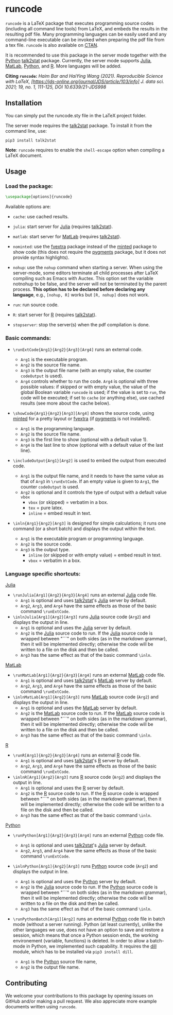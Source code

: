 # runcode

`runcode` is a LaTeX package that executes programming source codes (including
all command line tools) from LaTeX, and embeds the results in the resulting pdf
file. Many programming languages can be easily used and any command-line
executable can be invoked when preparing the pdf file from a tex file. `runcode`
is also available on [CTAN](https://ctan.org/pkg/runcode).

It is recommended to use this package in the server mode together with the
[Python](https://www.python.org/)
[talk2stat](https://pypi.org/project/talk2stat/) package. Currently, the server
mode supports [Julia](https://julialang.org/),
[MatLab](https://www.mathworks.com/products/matlab.html),
[Python](https://www.python.org/), and [R](https://www.r-project.org/). More
languages will be added.

**Citing `runcode`:** *Haim Bar and HaiYing Wang (2021). Reproducible Science
with LaTeX, [https://jds-online.org/journal/JDS/article/103/info] J. data
sci. 2021; 19, no. 1, 111-125, DOI 10.6339/21-JDS998*

## Installation

You can simply put the runcode.sty file in the LaTeX project folder.

The server mode requires the [talk2stat](https://pypi.org/project/talk2stat/)
package. To install it from the command line, use:

```
pip3 install talk2stat
```

**Note**: `runcode` requires to enable the `shell-escape` option when compiling
a LaTeX document.
 <!-- From the command line, it is done like this: -->

<!-- ``` -->

<!-- latex --shell-escape myFile.tex -->

<!-- ``` -->

## Usage

### Load the package:

```latex
\usepackage[options]{runcode}
```

Available options are: 

- `cache`: use cached results.

- `julia`: start server for [Julia](https://julialang.org/) (requires
  [talk2stat](https://pypi.org/project/talk2stat/)).

- `matlab`: start server for
  [MatLab](https://www.mathworks.com/products/matlab.html) (requires
  [talk2stat](https://pypi.org/project/talk2stat/)).

- `nominted`: use the [fvextra](https://ctan.org/pkg/fvextra) package instead of
  the [minted](https://ctan.org/pkg/minted) package to show code (this does not
  require the [pygments](https://pygments.org/) package, but it does not provide
  syntax highlights).

- `nohup`: use the `nohup` command when starting a server. When using the
  server-mode, some editors terminate all child processes after LaTeX compiling
  such as Emacs with Auctex. This option set the variable notnohup to be false,
  and the server will not be terminated by the parent process. **This option
  has to be declared before declaring any language**, e.g., `[nohup, R]` works
  but `[R, nohup]` does not work.

- `run`: run source code.

- `R`: start server for [R](https://www.r-project.org/) (requires
  [talk2stat](https://pypi.org/project/talk2stat/)).

- `stopserver`: stop the server(s) when the pdf compilation is done.

### Basic commands:

- `\runExtCode{Arg1}{Arg2}{Arg3}[Arg4]` runs an external code.
  
  - `Arg1` is the executable program.
  - `Arg2` is the source file name.
  - `Arg3` is the output file name (with an empty value, the counter
    `codeOutput` is used).
  - `Arg4` controls whether to run the code. `Arg4` is optional with three
    possible values: if skipped or with empty value, the value of the global
    Boolean variable `runcode` is used; if the value is set to `run`, the code
    will be executed; if set to `cache` (or anything else), use cached results
    (see more about the cache below).

- `\showCode{Arg1}{Arg2}[Arg3][Arg4]` shows the source code, using
  [minted](https://ctan.org/pkg/minted) for a pretty layout or
  [fvextra](https://ctan.org/pkg/fvextra) (if [pygments](https://pygments.org/)
  is not installed).
  
  - `Arg1` is the programming language.
  - `Arg2` is the source file name.
  - `Arg3` is the first line to show (optional with a default value 1).
  - `Arg4` is the last line to show (optional with a default value of the last
    line).

- `\includeOutput{Arg1}[Arg2]` is used to embed the output from executed code.
  
  - `Arg1` is the output file name, and it needs to have the same value as that
    of `Arg3` in `\runExtCode`. If an empty value is given to `Arg1`, the
    counter `codeOutput` is used.
  - `Arg2` is optional and it controls the type of output with a default value
    `vbox`
    - `vbox` (or skipped) = verbatim in a box.
    - `tex` = pure latex.
    - `inline` = embed result in text.

- `\inln{Arg1}{Arg2}[Arg3]` is designed for simple calculations; it runs one
  command (or a short batch) and displays the output within the text.
  
  - `Arg1` is the executable program or programming language.
  - `Arg2` is the source code.
  - `Arg3` is the output type.
    - `inline` (or skipped or with empty value) = embed result in text.
    - `vbox` = verbatim in a box.

### Language specific shortcuts:

[Julia](https://julialang.org/) 

- `\runJulia[Arg1]{Arg2}{Arg3}[Arg4]` runs an external
  [Julia](https://julialang.org/) code file.
  - `Arg1` is optional and uses
    [talk2stat](https://pypi.org/project/talk2stat/)'s
    [Julia](https://julialang.org/) server by default.
  - `Arg2`, `Arg3`, and `Arg4` have the same effects as those of the basic
    command `\runExtCode`.
- `\inlnJulia[Arg1]{Arg2}[Arg3]` runs [Julia](https://julialang.org/) source
  code (`Arg2`) and displays the output in line.
  - `Arg1` is optional and uses the [Julia](https://julialang.org/) server by
    default.
  - `Arg2` is the [Julia](https://julialang.org/) source code to run. If the
    [Julia](https://julialang.org/) source code is wrapped between "```" on both
    sides (as in the markdown grammar), then it will be implemented directly;
    otherwise the code will be written to a file on the disk and then be called.
  - `Arg3` has the same effect as that of the basic command `\inln`.

[MatLab](https://www.mathworks.com/products/matlab.html)

- `\runMatLab[Arg1]{Arg2}{Arg3}[Arg4]` runs an external
  [MatLab](https://www.mathworks.com/products/matlab.html) code file.
  - `Arg1` is optional and uses
    [talk2stat](https://pypi.org/project/talk2stat/)'s
    [MatLab](https://www.mathworks.com/products/matlab.html) server by default.
  - `Arg2`, `Arg3`, and `Arg4` have the same effects as those of the basic
    command `\runExtCode`.
- `\inlnMatLab[Arg1]{Arg2}[Arg3]` runs
  [MatLab](https://www.mathworks.com/products/matlab.html) source code (`Arg2`)
  and displays the output in line.
  - `Arg1` is optional and uses the
    [MatLab](https://www.mathworks.com/products/matlab.html) server by default.
  - `Arg2` is the [MatLab](https://www.mathworks.com/products/matlab.html)
    source code to run. If the
    [MatLab](https://www.mathworks.com/products/matlab.html) source code is
    wrapped between "```" on both sides (as in the markdown grammar), then it
    will be implemented directly; otherwise the code will be written to a file
    on the disk and then be called.
  - `Arg3` has the same effect as that of the basic command `\inln`.

[R](https://www.r-project.org/)

- `\runR[Arg1]{Arg2}{Arg3}[Arg4]` runs an external
  [R](https://www.r-project.org/) code file.
  - `Arg1` is optional and uses
    [talk2stat](https://pypi.org/project/talk2stat/)'s
    [R](https://www.r-project.org/) server by default.
  - `Arg2`, `Arg3`, and `Arg4` have the same effects as those of the basic
    command `\runExtCode`.
- `\inlnR[Arg1]{Arg2}[Arg3]` runs [R](https://www.r-project.org/) source code
  (`Arg2`) and displays the output in line.
  - `Arg1` is optional and uses the [R](https://www.r-project.org/) server by
    default.
  - `Arg2` is the [R](https://www.r-project.org/) source code to run. If the
    [R](https://www.r-project.org/) source code is wrapped between "```" on both
    sides (as in the markdown grammar), then it will be implemented directly;
    otherwise the code will be written to a file on the disk and then be called.
  - `Arg3` has the same effect as that of the basic command `\inln`.


[Python](https://www.python.org/) 

- `\runPython[Arg1]{Arg2}{Arg3}[Arg4]` runs an external
  [Python](https://www.python.org/) code file.
  - `Arg1` is optional and uses
    [talk2stat](https://pypi.org/project/talk2stat/)'s
    [Julia](https://julialang.org/) server by default.
  - `Arg2`, `Arg3`, and `Arg4` have the same effects as those of the basic
    command `\runExtCode`.
- `\inlnPython[Arg1]{Arg2}[Arg3]` runs [Python](https://www.python.org/) source
  code (`Arg2`) and displays the output in line.
  - `Arg1` is optional and uses the [Python](https://www.python.org/) server by
    default.
  - `Arg2` is the [Julia](https://julialang.org/) source code to run. If the
    [Python](https://www.python.org/) source code is wrapped between "```" on both
    sides (as in the markdown grammar), then it will be implemented directly;
    otherwise the code will be written to a file on the disk and then be called.
  - `Arg3` has the same effect as that of the basic command `\inln`.

- `\runPythonBatch[Arg1][Arg2]` runs an external
  [Python](https://www.python.org/) code file in batch mode (without a server running).
  Python (at least currently), unlike the other languages we use, does not have an option
  to save and restore a session, which means that once a Python session ends, the
  working environement (variable, functions) is deleted. In order to allow a batch-mode
  in Python, we implemented such capability. It requires the 
  [dill](https://pypi.org/project/dill/) module, which has to be installed via
  `pip3 install dill`.
  - `Arg1` is the [Python](https://www.python.org/) source file name,
  - `Arg2` is the output file name.


<!-- ## Documentation -->

<!-- [![](https://img.shields.io/badge/docs-stable-blue.svg)]() -->

<!-- [![](https://img.shields.io/badge/docs-dev-blue.svg)]() -->

## Contributing

We welcome your contributions to this package by opening issues on GitHub and/or
making a pull request. We also appreciate more example documents written using
`runcode`.
